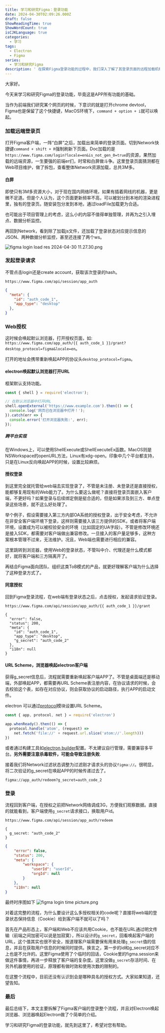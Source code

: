 ```yaml
---
title: 学习和研究Figma：登录功能
date: 2024-04-30T02:09:26.000Z
draft: false
ShowReadingTime: true
ShowWordCount: true
isCJKLanguage: true
categories:
  - 学习
tags:
  - Electron
  - Figma
series:
  - 学习和研究Figma
description: ' 在探索Figma登录功能的过程中，我们深入了解了其登录页面的远程加载机制、登录请求的发起、Web授权流程以及最终的登录过程。Figma的登录设计巧妙地利用了Web端的能力，通过授权页面将客户端与第三方登录系统隔离，确保了安全性和灵活性。整个流程涉及多个授权码的设计，以保障用户信息的安全传输。通过这一系列的分析，我们不仅学习了Figma的登录机制，还对Electron框架下的应用唤起和交互有了更深的理解。希望这篇文章能为您在理解和实现类似功能时提供帮助。'
---
```


大家好。

今天来学习和研究Figma的登录功能，毕竟这是APP所有功能的基础。

当作为前端我们研究某个网页的时候，下意识的就是打开chrome devtool，Figma也是保留了这个快捷键，MacOS环境下，`command + option + i`就可以唤起。

### 加载远端登录页
打开Figma客户端，一阵“白屏”之后，加载出来简单的登录页面。切到Network快捷键`command + shift + R`强制刷新下页面。Doc加载的是`https://www.figma.com/login?locale=en&is_not_gen_0=true`的资源，果然加载的远端资源，一生要强的前端er们，时常和白屏做斗争。这里登录页面猜测都在Web项目维护，做了拆包，查看整体Network资源加载，总共3M多。

#### 白屏
即使只有3M多资源大小，对于现在国内网络环境，如果有插着网线的机器，更是微不足道。但是个人认为，这个页面更新频率不高，可以被划分到本地的渲染进程里，独有的登录页。随安装包分发到本地，通过loadFile加载更为合适。

也可能出于项目管理上的考虑，这么小的内容不值得单独管理，并再为之引入埋点、数据分析监控。

再回到Network，看到除了加载js文件，还加载了登录状态对应提示信息的JSON、两种数据分析监控，甚至还连接了两个ws。

![figma login load res 2024-04-30 11.27.30.png](https://s2.loli.net/2024/04/30/2APMHYSunZzb1Iv.png)

### 发起登录请求
不管点击login还是create account，获取该次登录的hash。
```
https://www.figma.com/api/session/app_auth
```
```json
{
  "meta": {
    "id": "auth_code_1",
    "app_type": "desktop"
  },
}
```
### Web授权
这时候会唤起默认浏览器，打开授权页面，如: `https://www.figma.com/app_auth/{{ auth_code_1 }}/grant?desktop_protocol=figma&locale=en`。

打开的地址会携带重新唤起APP的协议头`desktop_protocol=figma`。

#### electron唤起默认浏览器打开URL
框架默认支持功能。
```js
const { shell } = require('electron');

// 在默认浏览器中打开URL
shell.openExternal('https://www.example.com').then(() => {
  console.log('网页已在浏览器中打开！');
}).catch(err => {
  console.error('打开浏览器失败:', err);
});
```
##### 跨平台实现
在Windows上，可以使用ShellExecute或ShellExecuteEx函数。MacOS则是NSWorkspace的openURL方法，Linux有xdg-open。印象中几个平台都支持，只是在Linux反向唤起APP的时候，设置比较麻烦。

#### 授权登录
到这里完全就托管给web端去实现登录了，不管是未注册、未登录还是直接授权，能都够复用现有的Web能力了。为什么要这么做呢？直接将登录页面嵌入客户端，不更好吗？如果登录与后续绑定倒是挺合适的，但是如果涉及到三方、单点登录这些场景，就不这么好处理了。

举个例子，假设需要接入第三方内部OA系统的授权登录，出于安全考虑，不允许在非安全客户端环境下登录，这样则需要接入该三方提供的SDK，或者将客户端环境，设置成为可以被校验安全的环境（比如固定的UA字段）。不管是修改环境还是接入SDK，都需要对客户端做出兼容修改。一旦接入的客户量足够多，这种方案根本管理不过来，无法维护。况且，Web端也需要进行相应的兼容。

这里跳转到浏览器，使用Web的登录状态，不管叫中介、代理还是什么模式都好，就将客户端和三方隔离开了。

再结合Figma面向团队、组织这类ToB模式的产品，就更好理解客户端为什么选择了这种登录方式了。

#### 同意授权
回到Figma登录流程，在web端有登录状态之后，点击授权，发起请求验证登录。
```
https://www.figma.com/api/session/app_auth/{{ auth_code_1 }}/grant
```
```
{
  "error": false,
  "status": 200,
  "meta": {
    "id": "auth_code_1",
    "app_type": "desktop",
    "g_secret": "auth_code_2"
  },
  "i18n": null
}
```

#### URL Scheme，浏览器唤起electron客户端
获得g_secret信息后，流程就需要重新唤起客户端APP了。不管是桌面端还是移动端，外部唤起APP，都需要再URL Scheme表注册内容，在协议请求的时候，会去校验这个表，如存在对应协议，则会获取协议的启动路径，执行APP的启动文件。

electron 可以通过[protocol](https://www.electronjs.org/zh/docs/latest/api/protocol)模块设置URL Scheme。
```js
const { app, protocol, net } = require('electron')

app.whenReady().then(() => {
  protocol.handle('atom', (request) =>
    net.fetch('file://' + request.url.slice('atom://'.length)))
})
```
或者通过构建工具如[electron builder](https://www.electron.build/api/programmatic-usage.html)配置。不太建议自行管理，需要兼容多平台。**另外需要注意杀毒软件，可能会导致注册失败**.

接着我们将Network过滤状态调整为过滤刚才请求头的协议`figma://`。很明显，将二次验证的g_secret在唤起APP的时候传递过去了。
```
figma://app_auth/redeem?g_secret=auth_code_2
```

### 登录
流程回到客户端，在授权之前把Network网络调成3G，方便我们观察数据。直接的就能看到，客户端使用`g_secret`请求接口，换取用户id。
```
https://www.figma.com/api/session/app_auth/redeem

{
  g_secret: "auth_code_2"
}
```
```json
{
    "error": false,
    "status": 200,
    "meta": {
        "workspace": {
            "userId": "userId",
            "orgId": null
        }
    },
    "i18n": null
}
```

最终时序图如下
![figma login time picture.png](https://s2.loli.net/2024/04/30/p3xLJrX2We1nvFj.png)

对着这完整的流程，为什么要设计这么多授权相关的code呢？直接将web端的登录状态保持信息（Cookie）给到客户端不就可以了吗？

首先在产品形态上，客户端和Web不应该共用Cookie，也不能在URL通过明文传输（前端之间加密可以说是加寂寞），所以设计的`g_secret`，回看唤起客户端的URL，这个值其实也很不安全，按道理客户端需要保有用来处理`g_secret`值的信息，并且在获取用户信息的时候同时提供。换言之，第一步的id和g_secret对应不上也是不允许的。这里Figma使用了个临时的回话，Cookie里的figma.session来做这件事情，再进一步释放了客户端的复杂度。这里没做`g_secret`存活时间、在另外机器使用的验证，原理都有做时效和使用次数的限制的。

在这整个流程中，目前还没有认识到会是哪种具名的授权方式。大家如果知道，还望告知。

### 最后
最后总结下，本文主要拆解了Figma客户端的登录整个流程，并且对Electron唤起浏览器、浏览器唤起Electron做了个简单的介绍。

学习和研究Figma的登录功能，就先到这里了，希望对您有帮助。

